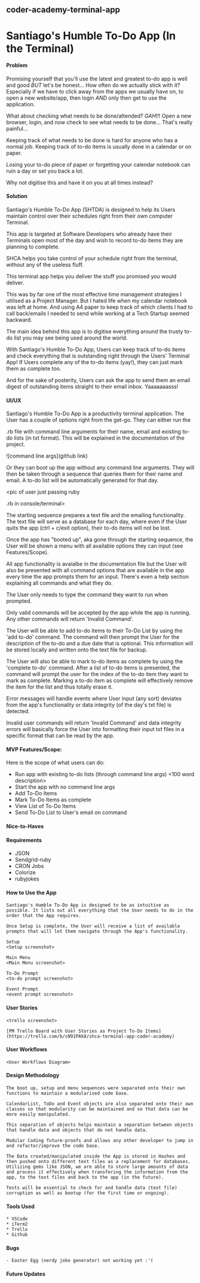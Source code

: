 ## coder-academy-terminal-app

# Santiago's Humble To-Do App (In the Terminal)

#### Problem
  Promising yourself that you'll use the latest and greatest to-do app is well and good *BUT* let's be honest...
  How often do we actually stick with it? Especially if we have to click away from the apps we usually have on, to open a new website/app, then login *AND* only then get to use the application.

  What about checking what needs to be done/attended?
  *GAH*!!! Open a new browser, login, and now check to see what needs to be done...
  That's really painful...

  Keeping track of what needs to be done is hard for anyone who has a normal job. Keeping track of to-do items is usually done in a calendar or on paper.

  Losing your to-do piece of paper or forgetting your calendar notebook can ruin a day or set you back a lot.

  Why not digitise this and have it on you at all times instead?

#### Solution
  Santiago's Humble To-Do App (SHTDA) is designed to help its Users maintain control over their schedules right from their own computer Terminal.

  This app is targeted at Software Developers who already have their Terminals open most of the day and wish to record to-do items they are planning to complete.

  SHCA helps you take control of your schedule right from the terminal, without any of the useless fluff.

  This terminal app helps you deliver the stuff you promised you would deliver.

  This was by far one of the most effective time management strategies I utilised as a Project Manager. But I hated life when my calendar notebook was left at home. And using A4 paper to keep track of which clients I had to call back/emails I needed to send while working at a Tech Startup seemed backward.

  The main idea behind this app is to digitise everything around the trusty to-do list you may see being used around the world.

  With Santiago's Humble To-Do App, Users can keep track of to-do items and check everything that is outstanding right through the Users' Terminal App!
  If Users complete any of the to-do items (yay!), they can just mark them as complete too.

  And for the sake of posterity, Users can ask the app to send them an email digest of outstanding items straight to their email inbox. Yaaaaaaasss!

#### UI/UX
  Santiago's Humble To-Do App is a productivity terminal application.
  The User has a couple of options right from the get-go. They can either run the <main file>.rb file with command line arguments for their name, email and existing to-do lists (in txt format).
  This will be explained in the documentation of the project.

  ![command line args](github link)

  Or they can boot up the app without any command line arguments. They will then be taken through a sequence that queries them for their name and email. A to-do list will be automatically generated for that day.

  <pic of user just passing ruby <main file>.rb in console/terminal>

  The starting sequence prepares a text file and the emailing functionality. The text file will serve as a database for each day, where even if the User quits the app (ctrl + c/exit option), their to-do items will not be lost.

  Once the app has "booted up", aka gone through the starting sequence, the User will be shown a menu with all available options they can input (see Features/Scope).

  All app functionality is avaialbe in the documentation file but the User will also be presented with all command options that are available in the app every time the app prompts them for an input. There's even a help section explaining all commands and what they do.

  <pic of menu options>

  The User only needs to type the command they want to run when prompted.

  Only valid commands will be accepted by the app while the app is running. Any other commands will return 'Invalid Command'.

  The User will be able to add to-do items to their To-Do List by using the 'add to-do' command. The command will then prompt the User for the description of the to-do and a due date that is optional. This information will be stored locally and written onto the text file for backup.

  The User will also be able to mark to-do items as complete by using the 'complete to-do' command. After a list of to-do items is presented, the command will prompt the user for the index of the to-do item they want to mark as complete. Marking a to-do item as complete will effectively remove the item for the list and thus totally erase it.

  Error messages will handle events where User input (any sort) deviates from the app's functionality or data integrity (of the day's txt file) is detected.


  Invalid user commands will return 'Invalid Command' and data integrity errors will basically force the User into formatting their input txt files in a specific format that can be read by the app.




#### MVP Features/Scope:
  Here is the scope of what users can do:
  * Run app with existing to-do lists (through command line args)
    <100 word description>
  * Start the app with no command line args
  * Add To-Do Items
  * Mark To-Do Items as complete
  * View List of To-Do Items
  * Send To-Do List to User's email on command


#### Nice-to-Haves


#### Requirements
  * JSON
  * Sendgrid-ruby
  * CRON Jobs
  * Colorize
  * rubyjokes

#### How to Use the App
    Santiago's Humble To-Do App is designed to be as intuitive as possible. It lists out all everything that the User needs to do in the order that the App requires.

    Once Setup is complete, the User will receive a list of available prompts that will let them navigate through the App's functionality.

    Setup
    <Setup screenshot>

    Main Menu
    <Main Menu screenshot>

    To-Do Prompt
    <to-do prompt screenshot>

    Event Prompt
    <event prompt screenshot>


#### User Stories
    <trello screenshot>

    [PM Trello Board with User Stories as Project To-Do Items](https://trello.com/b/cN91PAk8/shca-terminal-app-coder-academy)

#### User Workflows
    <User Workflows Diagram>

#### Design Methodology
    The boot up, setup and menu sequences were separated onto their own functions to maintain a modularised code base.

    CalendarList, ToDo and Event objects are also separated onto their own classes so that modularity can be maintained and so that data can be more easily manipulated.

    This separation of objects helps maintain a separation between objects that handle data and objects that do not handle data.

    Modular Coding future-proofs and allows any other developer to jump in and refactor/improve the code base.

    The Data created/manipulated inside the App is stored in Hashes and then pushed onto different text files as a replacement for databases. Utilizing gems like JSON, we are able to store large amounts of data and process it effectively when transfering the information from the app, to the text files and back to the app (in the future).

    Tests will be essential to check for and handle data (text file) corruption as well as bootup (for the first time or ongoing).

#### Tools Used
    * VSCode
    * iTerm2
    * Trello
    * Github

#### Bugs
    - Easter Egg (nerdy joke generator) not working yet :'(

#### Future Updates

